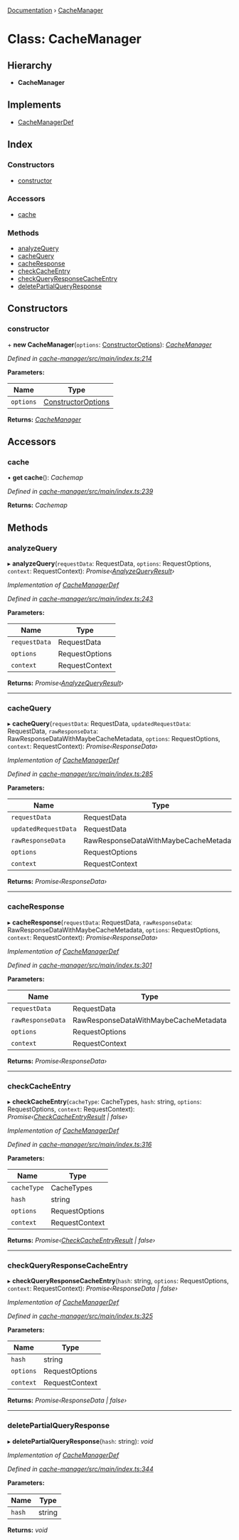[Documentation](../README.md) › [CacheManager](cachemanager.md)

# Class: CacheManager

## Hierarchy

* **CacheManager**

## Implements

* [CacheManagerDef](../interfaces/cachemanagerdef.md)

## Index

### Constructors

* [constructor](cachemanager.md#constructor)

### Accessors

* [cache](cachemanager.md#cache)

### Methods

* [analyzeQuery](cachemanager.md#analyzequery)
* [cacheQuery](cachemanager.md#cachequery)
* [cacheResponse](cachemanager.md#cacheresponse)
* [checkCacheEntry](cachemanager.md#checkcacheentry)
* [checkQueryResponseCacheEntry](cachemanager.md#checkqueryresponsecacheentry)
* [deletePartialQueryResponse](cachemanager.md#deletepartialqueryresponse)

## Constructors

###  constructor

\+ **new CacheManager**(`options`: [ConstructorOptions](../interfaces/constructoroptions.md)): *[CacheManager](cachemanager.md)*

*Defined in [cache-manager/src/main/index.ts:214](https://github.com/badbatch/graphql-box/blob/4e410c8/packages/cache-manager/src/main/index.ts#L214)*

**Parameters:**

Name | Type |
------ | ------ |
`options` | [ConstructorOptions](../interfaces/constructoroptions.md) |

**Returns:** *[CacheManager](cachemanager.md)*

## Accessors

###  cache

• **get cache**(): *Cachemap*

*Defined in [cache-manager/src/main/index.ts:239](https://github.com/badbatch/graphql-box/blob/4e410c8/packages/cache-manager/src/main/index.ts#L239)*

**Returns:** *Cachemap*

## Methods

###  analyzeQuery

▸ **analyzeQuery**(`requestData`: RequestData, `options`: RequestOptions, `context`: RequestContext): *Promise‹[AnalyzeQueryResult](../interfaces/analyzequeryresult.md)›*

*Implementation of [CacheManagerDef](../interfaces/cachemanagerdef.md)*

*Defined in [cache-manager/src/main/index.ts:243](https://github.com/badbatch/graphql-box/blob/4e410c8/packages/cache-manager/src/main/index.ts#L243)*

**Parameters:**

Name | Type |
------ | ------ |
`requestData` | RequestData |
`options` | RequestOptions |
`context` | RequestContext |

**Returns:** *Promise‹[AnalyzeQueryResult](../interfaces/analyzequeryresult.md)›*

___

###  cacheQuery

▸ **cacheQuery**(`requestData`: RequestData, `updatedRequestData`: RequestData, `rawResponseData`: RawResponseDataWithMaybeCacheMetadata, `options`: RequestOptions, `context`: RequestContext): *Promise‹ResponseData›*

*Implementation of [CacheManagerDef](../interfaces/cachemanagerdef.md)*

*Defined in [cache-manager/src/main/index.ts:285](https://github.com/badbatch/graphql-box/blob/4e410c8/packages/cache-manager/src/main/index.ts#L285)*

**Parameters:**

Name | Type |
------ | ------ |
`requestData` | RequestData |
`updatedRequestData` | RequestData |
`rawResponseData` | RawResponseDataWithMaybeCacheMetadata |
`options` | RequestOptions |
`context` | RequestContext |

**Returns:** *Promise‹ResponseData›*

___

###  cacheResponse

▸ **cacheResponse**(`requestData`: RequestData, `rawResponseData`: RawResponseDataWithMaybeCacheMetadata, `options`: RequestOptions, `context`: RequestContext): *Promise‹ResponseData›*

*Implementation of [CacheManagerDef](../interfaces/cachemanagerdef.md)*

*Defined in [cache-manager/src/main/index.ts:301](https://github.com/badbatch/graphql-box/blob/4e410c8/packages/cache-manager/src/main/index.ts#L301)*

**Parameters:**

Name | Type |
------ | ------ |
`requestData` | RequestData |
`rawResponseData` | RawResponseDataWithMaybeCacheMetadata |
`options` | RequestOptions |
`context` | RequestContext |

**Returns:** *Promise‹ResponseData›*

___

###  checkCacheEntry

▸ **checkCacheEntry**(`cacheType`: CacheTypes, `hash`: string, `options`: RequestOptions, `context`: RequestContext): *Promise‹[CheckCacheEntryResult](../interfaces/checkcacheentryresult.md) | false›*

*Implementation of [CacheManagerDef](../interfaces/cachemanagerdef.md)*

*Defined in [cache-manager/src/main/index.ts:316](https://github.com/badbatch/graphql-box/blob/4e410c8/packages/cache-manager/src/main/index.ts#L316)*

**Parameters:**

Name | Type |
------ | ------ |
`cacheType` | CacheTypes |
`hash` | string |
`options` | RequestOptions |
`context` | RequestContext |

**Returns:** *Promise‹[CheckCacheEntryResult](../interfaces/checkcacheentryresult.md) | false›*

___

###  checkQueryResponseCacheEntry

▸ **checkQueryResponseCacheEntry**(`hash`: string, `options`: RequestOptions, `context`: RequestContext): *Promise‹ResponseData | false›*

*Implementation of [CacheManagerDef](../interfaces/cachemanagerdef.md)*

*Defined in [cache-manager/src/main/index.ts:325](https://github.com/badbatch/graphql-box/blob/4e410c8/packages/cache-manager/src/main/index.ts#L325)*

**Parameters:**

Name | Type |
------ | ------ |
`hash` | string |
`options` | RequestOptions |
`context` | RequestContext |

**Returns:** *Promise‹ResponseData | false›*

___

###  deletePartialQueryResponse

▸ **deletePartialQueryResponse**(`hash`: string): *void*

*Implementation of [CacheManagerDef](../interfaces/cachemanagerdef.md)*

*Defined in [cache-manager/src/main/index.ts:344](https://github.com/badbatch/graphql-box/blob/4e410c8/packages/cache-manager/src/main/index.ts#L344)*

**Parameters:**

Name | Type |
------ | ------ |
`hash` | string |

**Returns:** *void*
